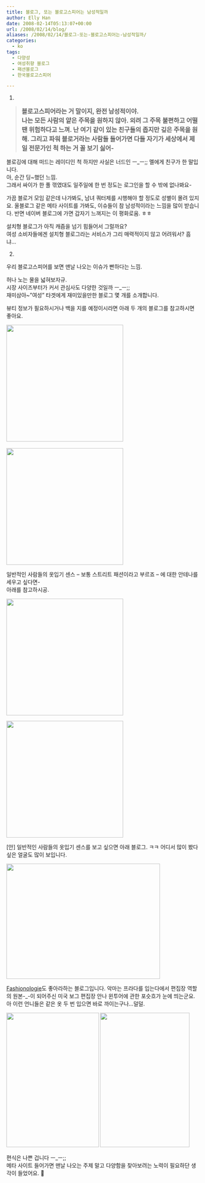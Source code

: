 ```yaml
---
title: 블로그, 또는 블로고스피어는 남성적일까
author: Elly Han
date: 2008-02-14T05:13:07+00:00
url: /2008/02/14/blog/
aliases: /2008/02/14/블로그-또는-블로고스피어는-남성적일까/
categories:
  - ko
tags:
  - 다양성
  - 여성취향 블로그
  - 패션블로그
  - 한국블로고스피어

---
```

1.

> **<font size="3">블로고스피어라는 거 말이지, 완전 남성적이야. <br />나는 모든 사람의 얕은 주목을 원하지 않아. 외려 그 주목 불편하고 어떨 땐 위험하다고 느껴. 난 여기 같이 있는 친구들의 좁지만 깊은 주목을 원해. 그리고 파워 블로거라는 사람들 들어가면 다들 자기가 세상에서 제일 전문가인 척 하는 거 꼴 보기 싫어- </font>**

블로깅에 대해 떠드는 레이디인 척 하지만 사실은 너드인 ㅡ_ㅡ;; 멜에게 친구가 한 말입니다.  
아, 순간 딩~했던 느낌.  
그래서 싸이가 한 풀 꺾였대도 일주일에 한 번 정도는 로그인을 할 수 밖에 없나봐요-

가끔 블로거 모임 같은데 나가봐도, 남녀 쿼터제를 시행해야 할 정도로 성별이 몰려 있지요. 올블로그 같은 메타 사이트를 가봐도, 이슈들이 참 남성적이라는 느낌을 많이 받습니다. 반면 네이버 블로그에 가면 갑자기 느껴지는 이 평화로움. ㅎㅎ

설치형 블로그가 아직 캐즘을 넘기 힘들어서 그럴까요?  
여성 소비자들에겐 설치형 블로그라는 서비스가 그리 매력적이지 않고 어려워서? 흠냐&#8230;



2.

우리 블로고스피어를 보면 맨날 나오는 이슈가 빤하다는 느낌.

허나 노는 물을 넓혀보자규.  
시장 사이즈부터가 커서 관심사도 다양한 것일까 ㅡ_ㅡ;;  
재미삼아~&#8221;여성&#8221; 타겟에게 재미있을만한 블로그 몇 개를 소개합니다.

뷰티 정보가 필요하시거나 백을 지를 예정이시라면 아래 두 개의 블로그를 참고하시면 좋아요. 

[<img src="https://i0.wp.com/ellyhan.cafe24.com/wp-content/uploads/2008/02/xevrawy6mp.png?fit=739%2C304" height="304" data-recalc-dims="1" />][1]&nbsp;

[<img src="https://i0.wp.com/ellyhan.cafe24.com/wp-content/uploads/2008/02/xlap2zxvnt.png?fit=739%2C304" height="304" data-recalc-dims="1" />][2] 



일반적인 사람들의 옷입기 센스 &#8211; 보통 스트리트 패션이라고 부르죠 &#8211; 에 대한 안테나를 세우고 싶다면-  
아래를 참고하시공.

[<img src="https://i2.wp.com/ellyhan.cafe24.com/wp-content/uploads/2008/02/xjkdcqtsfy.png?fit=739%2C304" height="304" data-recalc-dims="1" />][3]

[<img src="https://i2.wp.com/ellyhan.cafe24.com/wp-content/uploads/2008/02/xfblxxhto6.png?fit=739%2C304" height="304" data-recalc-dims="1" />][4] 

[안] 일반적인 사람들의 옷입기 센스를 보고 싶으면 아래 블로그. ㅋㅋ 어디서 많이 봤다 싶은 얼굴도 많이 보입니다. 

[<img src="https://i1.wp.com/ellyhan.cafe24.com/wp-content/uploads/2008/02/xk6ez7kat1.png?resize=400%2C300" width="400" height="300" data-recalc-dims="1" />][5] 

[Fashionologie][6]도 좋아라하는 블로그입니다. 악마는 프라다를 입는다에서 편집장 역할의 원본-_-이 되어주신 미국 보그 편집장 안나 윈투어에 관한 포슷흐가 눈에 띄는군요. 아 이런 언니들은 같은 옷 두 번 입으면 바로 까이는구나&#8230;덜덜.&nbsp; 

<img src="https://i2.wp.com/ellyhan.cafe24.com/wp-content/uploads/2008/02/xvmwlkkate.jpg?resize=241%2C350" width="241" height="350" align="left" data-recalc-dims="1" /><img src="https://i2.wp.com/ellyhan.cafe24.com/wp-content/uploads/2008/02/xbyaargwhl.jpg?resize=233%2C350" width="233" height="350" data-recalc-dims="1" /> &nbsp; &nbsp; 

편식은 나쁜 겁니다 ㅡ_ㅡ;;  
메타 사이트 들어가면 맨날 나오는 주제 말고 다양함을 찾아보려는 노력이 필요하단 생각이 들었어요. 🙂

 [1]: http://beautysnob.com/
 [2]: http://bagsnob.com/
 [3]: http://facehunter.blogspot.com/
 [4]: http://thesartorialist.blogspot.com/
 [5]: http://pradandmeatballs.blogspot.com/
 [6]: http://www.fashionologie.com/